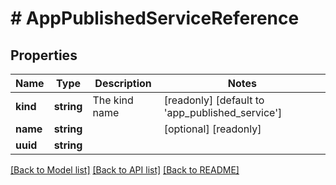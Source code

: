 # # AppPublishedServiceReference

## Properties

Name | Type | Description | Notes
------------ | ------------- | ------------- | -------------
**kind** | **string** | The kind name | [readonly] [default to 'app_published_service']
**name** | **string** |  | [optional] [readonly]
**uuid** | **string** |  |

[[Back to Model list]](../../README.md#models) [[Back to API list]](../../README.md#endpoints) [[Back to README]](../../README.md)
